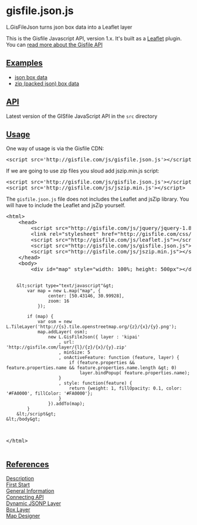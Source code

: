 # gisfile.json.js
L.GisFileJson turns json box data into a Leaflet layer

<p>
This is the Gisfile Javascript API, version 1.x. It's built as a <a href="http://leafletjs.com/">Leaflet</a>
plugin. You can <a href="http://gisfile.com/api/1.0/doc/box/">read more about the Gisfile API</a>
</p>

<h2>
<a id="user-content-exampls" class="anchor" href="#exampls" aria-hidden="true">
Examples
</h2>

<ul>
<li><a href="http://gisfile.com/layer/SPcities/tile?json&fs=1">json box data</a></li>
<li><a href="http://gisfile.com/layer/SpatialTown/tile?zip&lat=50.43&lon=30.67&z=9">zip (packed json) box data</a></li>
</ul>

<h2>
<a id="user-content-api" class="anchor" href="#api" aria-hidden="true">
<span class="octicon octicon-link"></span></a>
<a href="http://gisfile.com/js/gisfile.json.js">API</a>
</h2>

<p>Latest version of the GISfile JavaScript API in the <code>src</code> directory</p>

<h2>
<a id="user-content-examples" class="anchor" href="#examples" aria-hidden="true">
<span class="octicon octicon-link"></span></a>
<a href="http://gisfile.com/api/1.0/doc/box/">Usage</a>
</h2>

<p>One way of usage is via the Gisfile CDN:</p>

<div class="highlight highlight-html">
<pre>
&lt;script src='http://gisfile.com/js/gisfile.json.js'&gt;&lt;/script&gt;
</pre>
</div>

<p>If we are going to use zip files you sloud add jszip.min.js script:</p>

<div class="highlight highlight-html">
<pre>
&lt;script src='http://gisfile.com/js/gisfile.json.js'&gt;&lt;/script&gt;
&lt;script src='http://gisfile.com/js/jszip.min.js'&gt;&lt;/script&gt;
</pre>
</div>

<p>The <code>gisfile.json.js</code> file does not includes the Leaflet and jsZip library. 
You will have to include the Leaflet and jsZip yourself.</p>

<div class="highlight highlight-html">
<pre>
&lt;html&gt;
    &lt;head&gt;
        &lt;script src="http://gisfile.com/js/jquery/jquery-1.8.0.min.js"&gt;&lt;/script&gt;
        &lt;link rel="stylesheet" href="http://gisfile.com/css/leaflet.css" /&gt;
        &lt;script src="http://gisfile.com/js/leaflet.js"&gt;&lt;/script&gt;
        &lt;script src="http://gisfile.com/js/gisfile.json.js"&gt;&lt;/script&gt;
        &lt;script src="http://gisfile.com/js/jszip.min.js"&gt;&lt;/script&gt;
    &lt;/head&gt;
    &lt;body&gt;
        &lt;div id="map" style="width: 100%; height: 500px"&gt;&lt;/div&gt;

        &lt;script type="text/javascript"&gt;
            var map = new L.map("map", {
                    center: [50.43146, 30.99928], 
                    zoom: 16
                });

            if (map) {
                var osm = new L.TileLayer('http://{s}.tile.openstreetmap.org/{z}/{x}/{y}.png');
                map.addLayer( osm);
                    new L.GisFileJson({ layer : 'kipai'
                        , url: 'http://gisfile.com/layer/{l}/{z}/{x}/{y}.zip'
                        , minSize: 5
                        , onActiveFeature: function (feature, layer) {
                            if (feature.properties && feature.properties.name && feature.properties.name.length &gt; 0)
                                layer.bindPopup( feature.properties.name);
                        }
                        , style: function(feature) {
                            return {weight: 1, fillOpacity: 0.1, color: '#FA0000', fillColor: '#FA0000'};
                        }
                    }).addTo(map);
            }
        &lt;/script&gt;
    &lt;/body&gt;
&lt;/html&gt;
</pre>
</div>

<h2>
<a id="user-content-references" class="anchor" href="#references" aria-hidden="true">
<span class="octicon octicon-link"></span></a>
<a href="http://gisfile.com/api/1.0/doc/box/">References</a>
</h2>

<p>
<a href="http://gisfile.com/api/1.0/doc/">Description</a><br>
<a href="http://gisfile.com/api/1.0/doc/quick-start/">First Start</a><br>
<a href="http://gisfile.com/api/1.0/doc/general/">General Information</a><br>
<a href="http://gisfile.com/api/1.0/doc/jsapi/">Connecting API</a><br>
<a href="http://gisfile.com/api/1.0/doc/jsonp/">Dynamic JSONP Layer</a><br>
<a href="http://gisfile.com/api/1.0/doc/box/">Box Layer</a><br>
<a href="http://gisfile.com/designer.htm">Map Designer</a>
</p>
